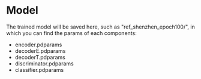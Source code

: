 # Model
The trained model will be saved here, such as "ref_shenzhen_epoch100/", in which you can find the params of each components:

- encoder.pdparams
- decoderE.pdparams
- decoderT.pdparams
- discriminator.pdparams
- classifier.pdparams
